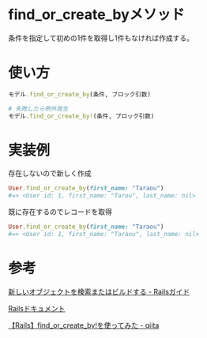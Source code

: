 # find_or_create_byメソッド

条件を指定して初めの1件を取得し1件もなければ作成する。

# 使い方

```ruby
モデル.find_or_create_by(条件, ブロック引数)

# 失敗したら例外発生
モデル.find_or_create_by!(条件, ブロック引数)
```

# 実装例

存在しないので新しく作成
```ruby
User.find_or_create_by(first_name: "Taraou")
#=> <User id: 1, first_name: "Tarou", last_name: nil>
```

既に存在するのでレコードを取得
```ruby
User.find_or_create_by(first_name: "Taraou")
#=> <User id: 1, first_name: "Taraou", last_name: nil>
```

# 参考

[新しいオブジェクトを検索またはビルドする - Railsガイド](https://railsguides.jp/active_record_querying.html#%E6%96%B0%E3%81%97%E3%81%84%E3%82%AA%E3%83%96%E3%82%B8%E3%82%A7%E3%82%AF%E3%83%88%E3%82%92%E6%A4%9C%E7%B4%A2%E3%81%BE%E3%81%9F%E3%81%AF%E3%83%93%E3%83%AB%E3%83%89%E3%81%99%E3%82%8B)

[Railsドキュメント](https://railsdoc.com/page/find_or_create_by)

[【Rails】find_or_create_by!を使ってみた - qiita](https://qiita.com/fumi238000/items/a54ffdee3de1e7aa9916)